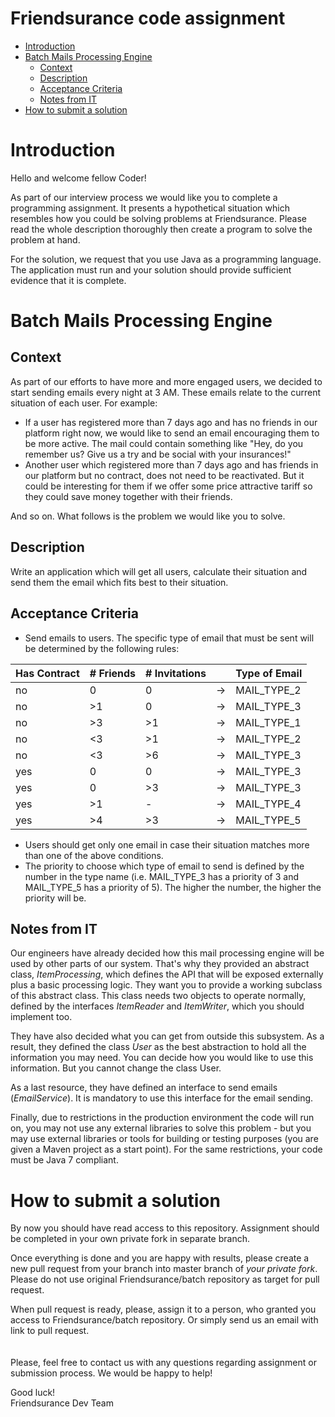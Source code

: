 Friendsurance code assignment
=============================

- [Introduction](#introduction)
- [Batch Mails Processing Engine](#batch-mails-processing-engine)
  - [Context](#context)
  - [Description](#description)
  - [Acceptance Criteria](#acceptance-criteria)
  - [Notes from IT](#notes-from-it)
- [How to submit a solution](#how-to-submit-a-solution)

Introduction
=============================

Hello and welcome fellow Coder!

As part of our interview process we would like you to complete a programming assignment. It presents a hypothetical situation which resembles how you could be solving problems at Friendsurance. Please read the whole description thoroughly
then create a program to solve the problem at hand.

For the solution, we request that you use Java as a programming language. The application must run and your solution should provide sufficient evidence that it is complete.

Batch Mails Processing Engine
=============================

Context
-------

As part of our efforts to have more and more engaged users, we decided to start sending emails every night at 3 AM.
These emails relate to the current situation of each user. For example:

* If a user has registered more than 7 days ago and has no friends in our platform right now, we would like to send an
email encouraging them to be more active. The mail could contain something like "Hey, do you remember us? Give us a try
and be social with your insurances!"
* Another user which registered more than 7 days ago and has friends in our platform but no contract, does not need to be
reactivated. But it could be interesting for them if we offer some price attractive tariff so they could save money together
with their friends.

And so on. What follows is the problem we would like you to solve.

Description
-----------

Write an application which will get all users, calculate their situation and send them the email which fits best to
their situation.

Acceptance Criteria
-------------------

* Send emails to users. The specific type of email that must be sent will be determined by the following rules:

| Has Contract | # Friends | # Invitations |    | Type of Email |
| -------------|-----------|---------------|----|---------------|
|     no       |     0     |       0       | -> |  MAIL_TYPE_2  |
|     no       |     >1    |       0       | -> |  MAIL_TYPE_3  |
|     no       |     >3    |       >1      | -> |  MAIL_TYPE_1  |
|     no       |     <3    |       >1      | -> |  MAIL_TYPE_2  |
|     no       |     <3    |       >6      | -> |  MAIL_TYPE_3  |
|     yes      |     0     |       0       | -> |  MAIL_TYPE_3  |
|     yes      |     0     |       >3      | -> |  MAIL_TYPE_3  |
|     yes      |     >1    |       -       | -> |  MAIL_TYPE_4  |
|     yes      |     >4    |       >3      | -> |  MAIL_TYPE_5  |

* Users should get only one email in case their situation matches more than one of the above conditions.
* The priority to choose which type of email to send is defined by the number in the type name (i.e. MAIL_TYPE_3 has
 a priority of 3 and MAIL_TYPE_5 has a priority of 5). The higher the number, the higher the priority will be.

Notes from IT
-------------

Our engineers have already decided how this mail processing engine will be used by other parts of our system. That's
why they provided an abstract class, *ItemProcessing*, which defines the API that will be exposed externally plus a
basic processing logic. They want you to provide a working subclass of this abstract class. This class needs two
objects to operate normally, defined by the interfaces *ItemReader* and *ItemWriter*, which you should implement too.

They have also decided what you can get from outside this subsystem. As a result, they defined the class *User* as
the best abstraction to hold all the information you may need. You can decide how you would like to use this
information. But you cannot change the class User.

As a last resource, they have defined an interface to send emails (_EmailService_). It is mandatory to use this
interface for the email sending.

Finally, due to restrictions in the production environment the code will run on, you may not use any external libraries
to solve this problem - but you may use external libraries or tools for building or testing purposes (you are given a
Maven project as a start point). For the same restrictions, your code must be Java 7 compliant.

How to submit a solution
=============================

By now you should have read access to this repository. Assignment should be completed in your own private fork in separate branch. 

Once everything is done and you are happy with results, please create a new pull request from your branch into master branch of *your private fork*. Please do not use original Friendsurance/batch repository as target for pull request. 

When pull request is ready, please, assign it to a person, who granted you access to Friendsurance/batch repository. Or simply send us an email with link to pull request.
<br><br><br>
Please, feel free to contact us with any questions regarding assignment or submission process. We would be happy to help!

Good luck!  
Friendsurance Dev Team
